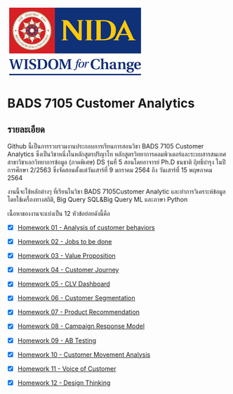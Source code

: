 ![นิด้า](./images/nida.png)

# BADS 7105 Customer Analytics

## รายละเอียด
Github นี้เป็นการรวบรวมงานประกอบการเรียนการสอนวิชา BADS 7105 Customer Analytics ซึ่งเป็นวิชาหนึ่งในหลักสูตรปริญาโท หลักสูตรวิทยาการคอมพิวเตอร์และระบบสารสนเทศ สาขาวิชาเอกวิทยาการข้อมูล (ภาคพิเศษ) DS รุ่นที่ 5 สอนโดยอาจารย์ Ph.D ธนชาติ ฤิทธิ์บำรุง ในปีการศึกษา 2/2563 ซึ่งจัดสอนตั้งแต่วันเสาร์ที่ 9 มกราคม 2564 ถึง วันเสาร์ที่ 15 พฤษภาคม 2564

งานนี้จะใช้หลักต่างๆ ที่เรียนในวิชา BADS 7105Customer Analytic และทำการวิเคราะห์ข้อมูลโดยใช้เครื่องทางสถิติ, Big Query SQL&Big Query ML และภาษา Python

เนื้อหาของงานจะแบ่งเป็น 12 หัวข้อย่อยดังนี้คือ

- [x] [Homework 01 - Analysis of customer behaviors](./Homework%2001%20-%20Analysis%20of%20customer%20behaviors)

- [x] [Homework 02 - Jobs to be done](./Homework%2002%20-%20Jobs%20to%20be%20done)

- [x] [Homework 03 - Value Proposition](./Homework%2003%20-%20Value%20Proposition)

- [x] [Homework 04 - Customer Journey](./Homework%2004%20-%20Customer%20Journey)

- [x] [Homework 05 - CLV Dashboard](./Homework%2005%20-%20CLV%20Dashboard)

- [x] [Homework 06 - Customer Segmentation](./Homework%2006%20-%20Customer%20Segmentation)

- [x] [Homework 07 - Product Recommendation](./Homework%2007%20-%20Product%20Recommendation)

- [x] [Homework 08 - Campaign Response Model](./Homework%2008%20-%20Campaign%20Response%20Model)

- [x] [Homework 09 - AB Testing](./Homework%2009%20-%20AB%20Testing)

- [x] [Homework 10 - Customer Movement Analysis](./Homework%2010%20-%20Customer%20Movement%20Analysis)

- [x] [Homework 11 - Voice of Customer](./Homework%2011%20-%20Voice%20of%20Customer)

- [x] [Homework 12 - Design Thinking](./Homework%2012%20-%20Design%20Thinking)